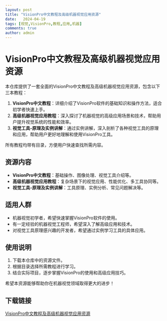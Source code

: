 ```yaml
---
layout: post
title: "VisionPro中文教程及高级机器视觉应用资源"
date:   2024-04-19
tags: [视觉,VisionPro,教程,应用,机器]
comments: true
author: admin
---
```

# VisionPro中文教程及高级机器视觉应用资源

本仓库提供了一套全面的VisionPro中文教程及高级机器视觉应用资源，包含以下三本教程：

1. **VisionPro中文教程**：详细介绍了VisionPro软件的基础知识和操作方法，适合初学者快速上手。
2. **高级机器视觉应用教程**：深入探讨了机器视觉的高级应用场景和技术，帮助用户提升视觉系统的性能和效率。
3. **视觉工具-原理及实例讲解**：通过实例讲解，深入剖析了各种视觉工具的原理和应用，帮助用户更好地理解和使用VisionPro工具。

所有教程均带有目录，方便用户快速查找所需内容。

## 资源内容

- **VisionPro中文教程**：基础操作、图像处理、视觉工具介绍等。
- **高级机器视觉应用教程**：复杂场景下的视觉应用、性能优化、多工具协同等。
- **视觉工具-原理及实例讲解**：工具原理、实例分析、常见问题解决等。

## 适用人群

- 机器视觉初学者，希望快速掌握VisionPro软件的使用。
- 有一定经验的机器视觉工程师，希望深入了解高级应用和技术。
- 对视觉工具原理感兴趣的开发者，希望通过实例学习工具的具体应用。

## 使用说明

1. 下载本仓库中的资源文件。
2. 根据目录选择所需教程进行学习。
3. 结合实际项目，逐步掌握VisionPro的使用和高级应用技巧。

希望本资源能够帮助你在机器视觉领域取得更大的进步！

## 下载链接

[VisionPro中文教程及高级机器视觉应用资源](https://pan.quark.cn/s/c5492efa75d3)
